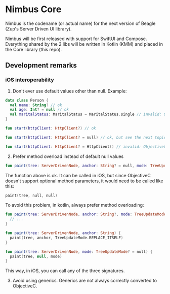 # Nimbus Core
Nimbus is the codename (or actual name) for the next version of Beagle (Zup's Server Driven UI library).

Nimbus will be first released with support for SwiftUI and Compose. Everything shared by the 2 libs will be written
in Kotlin (KMM) and placed in the Core library (this repo).

## Development remarks

### iOS interoperability

1. Don't ever use default values other than null. Example:

```kotlin
data class Person {
  val name: String? // ok
  val age: Int? = null // ok
  val maritalStatus: MaritalStatus = MaritalStatus.single // invalid: ObjectiveC doesn't support default values
}

fun start(httpClient: HttpClient?) // ok

fun start(httpClient: HttpClient? = null) // ok, but see the next topic

fun start(httpClient: HttpClient? = HttpClient() // invalid: ObjectiveC doesn't support default values
```

2. Prefer method overload instead of default null values

```kotlin
fun paint(tree: ServerDrivenNode, anchor: String? = null, mode: TreeUpdateMode? = null)
```

The function above is ok. It can be called in iOS, but since ObjectiveC doesn't support optional method parameters,
it would need to be called like this:

```swift
paint(tree, null, null)
```

To avoid this problem, in kotlin, always prefer method overloading:

```kotlin
fun paint(tree: ServerDrivenNode, anchor: String?, mode: TreeUpdateMode) {
  // ...
}

fun paint(tree: ServerDrivenNode, anchor: String) {
  paint(tree, anchor, TreeUpdateMode.REPLACE_ITSELF)
}

fun paint(tree: ServerDrivenNode, mode: TreeUpdateMode? = null) {
  paint(tree, null, mode)
}
```

This way, in iOS, you can call any of the three signatures.

3. Avoid using generics. Generics are not always correctly converted to ObjectiveC.
